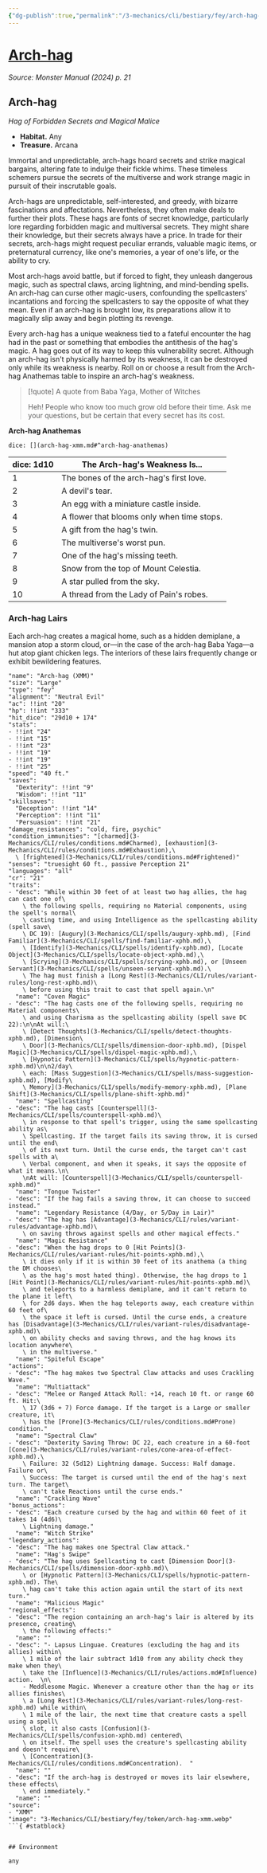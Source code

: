 ```yaml
---
{"dg-publish":true,"permalink":"/3-mechanics/cli/bestiary/fey/arch-hag-xmm/","tags":["ttrpg-cli/compendium/src/5e/xmm","ttrpg-cli/monster/cr/21","ttrpg-cli/monster/environment/any","ttrpg-cli/monster/size/large","ttrpg-cli/monster/type/fey"],"noteIcon":""}
---
```


# [Arch-hag](3-Mechanics\CLI\bestiary\fey/arch-hag-xmm.md)
*Source: Monster Manual (2024) p. 21*  

## Arch-hag

*Hag of Forbidden Secrets and Magical Malice*

- **Habitat.** Any  
- **Treasure.** Arcana  

Immortal and unpredictable, arch-hags hoard secrets and strike magical bargains, altering fate to indulge their fickle whims. These timeless schemers pursue the secrets of the multiverse and work strange magic in pursuit of their inscrutable goals.

Arch-hags are unpredictable, self-interested, and greedy, with bizarre fascinations and affectations. Nevertheless, they often make deals to further their plots. These hags are fonts of secret knowledge, particularly lore regarding forbidden magic and multiversal secrets. They might share their knowledge, but their secrets always have a price. In trade for their secrets, arch-hags might request peculiar errands, valuable magic items, or preternatural currency, like one's memories, a year of one's life, or the ability to cry.

Most arch-hags avoid battle, but if forced to fight, they unleash dangerous magic, such as spectral claws, arcing lightning, and mind-bending spells. An arch-hag can curse other magic-users, confounding the spellcasters' incantations and forcing the spellcasters to say the opposite of what they mean. Even if an arch-hag is brought low, its preparations allow it to magically slip away and begin plotting its revenge.

Every arch-hag has a unique weakness tied to a fateful encounter the hag had in the past or something that embodies the antithesis of the hag's magic. A hag goes out of its way to keep this vulnerability secret. Although an arch-hag isn't physically harmed by its weakness, it can be destroyed only while its weakness is nearby. Roll on or choose a result from the Arch-hag Anathemas table to inspire an arch-hag's weakness.

> [!quote] A quote from Baba Yaga, Mother of Witches  
> 
> Heh! People who know too much grow old before their time. Ask me your questions, but be certain that every secret has its cost.

**Arch-hag Anathemas**

`dice: [](arch-hag-xmm.md#^arch-hag-anathemas)`

| dice: 1d10 | The Arch-hag's Weakness Is... |
|------------|-------------------------------|
| 1 | The bones of the arch-hag's first love. |
| 2 | A devil's tear. |
| 3 | An egg with a miniature castle inside. |
| 4 | A flower that blooms only when time stops. |
| 5 | A gift from the hag's twin. |
| 6 | The multiverse's worst pun. |
| 7 | One of the hag's missing teeth. |
| 8 | Snow from the top of Mount Celestia. |
| 9 | A star pulled from the sky. |
| 10 | A thread from the Lady of Pain's robes. |{ #arch-hag-anathemas}


### Arch-hag Lairs

Each arch-hag creates a magical home, such as a hidden demiplane, a mansion atop a storm cloud, or—in the case of the arch-hag Baba Yaga—a hut atop giant chicken legs. The interiors of these lairs frequently change or exhibit bewildering features.

```statblock
"name": "Arch-hag (XMM)"
"size": "Large"
"type": "fey"
"alignment": "Neutral Evil"
"ac": !!int "20"
"hp": !!int "333"
"hit_dice": "29d10 + 174"
"stats":
- !!int "24"
- !!int "15"
- !!int "23"
- !!int "19"
- !!int "19"
- !!int "25"
"speed": "40 ft."
"saves":
  "Dexterity": !!int "9"
  "Wisdom": !!int "11"
"skillsaves":
  "Deception": !!int "14"
  "Perception": !!int "11"
  "Persuasion": !!int "21"
"damage_resistances": "cold, fire, psychic"
"condition_immunities": "[charmed](3-Mechanics/CLI/rules/conditions.md#Charmed), [exhaustion](3-Mechanics/CLI/rules/conditions.md#Exhaustion),\
  \ [frightened](3-Mechanics/CLI/rules/conditions.md#Frightened)"
"senses": "truesight 60 ft., passive Perception 21"
"languages": "all"
"cr": "21"
"traits":
- "desc": "While within 30 feet of at least two hag allies, the hag can cast one of\
    \ the following spells, requiring no Material components, using the spell's normal\
    \ casting time, and using Intelligence as the spellcasting ability (spell save\
    \ DC 19): [Augury](3-Mechanics/CLI/spells/augury-xphb.md), [Find Familiar](3-Mechanics/CLI/spells/find-familiar-xphb.md),\
    \ [Identify](3-Mechanics/CLI/spells/identify-xphb.md), [Locate Object](3-Mechanics/CLI/spells/locate-object-xphb.md),\
    \ [Scrying](3-Mechanics/CLI/spells/scrying-xphb.md), or [Unseen Servant](3-Mechanics/CLI/spells/unseen-servant-xphb.md).\
    \ The hag must finish a [Long Rest](3-Mechanics/CLI/rules/variant-rules/long-rest-xphb.md)\
    \ before using this trait to cast that spell again.\n"
  "name": "Coven Magic"
- "desc": "The hag casts one of the following spells, requiring no Material components\
    \ and using Charisma as the spellcasting ability (spell save DC 22):\n\nAt will:\
    \ [Detect Thoughts](3-Mechanics/CLI/spells/detect-thoughts-xphb.md), [Dimension\
    \ Door](3-Mechanics/CLI/spells/dimension-door-xphb.md), [Dispel Magic](3-Mechanics/CLI/spells/dispel-magic-xphb.md),\
    \ [Hypnotic Pattern](3-Mechanics/CLI/spells/hypnotic-pattern-xphb.md)\n\n2/day\
    \ each: [Mass Suggestion](3-Mechanics/CLI/spells/mass-suggestion-xphb.md), [Modify\
    \ Memory](3-Mechanics/CLI/spells/modify-memory-xphb.md), [Plane Shift](3-Mechanics/CLI/spells/plane-shift-xphb.md)"
  "name": "Spellcasting"
- "desc": "The hag casts [Counterspell](3-Mechanics/CLI/spells/counterspell-xphb.md)\
    \ in response to that spell's trigger, using the same spellcasting ability as\
    \ Spellcasting. If the target fails its saving throw, it is cursed until the end\
    \ of its next turn. Until the curse ends, the target can't cast spells with a\
    \ Verbal component, and when it speaks, it says the opposite of what it means.\n\
    \nAt will: [Counterspell](3-Mechanics/CLI/spells/counterspell-xphb.md)"
  "name": "Tongue Twister"
- "desc": "If the hag fails a saving throw, it can choose to succeed instead."
  "name": "Legendary Resistance (4/Day, or 5/Day in Lair)"
- "desc": "The hag has [Advantage](3-Mechanics/CLI/rules/variant-rules/advantage-xphb.md)\
    \ on saving throws against spells and other magical effects."
  "name": "Magic Resistance"
- "desc": "When the hag drops to 0 [Hit Points](3-Mechanics/CLI/rules/variant-rules/hit-points-xphb.md),\
    \ it dies only if it is within 30 feet of its anathema (a thing the DM chooses\
    \ as the hag's most hated thing). Otherwise, the hag drops to 1 [Hit Point](3-Mechanics/CLI/rules/variant-rules/hit-points-xphb.md)\
    \ and teleports to a harmless demiplane, and it can't return to the plane it left\
    \ for 2d6 days. When the hag teleports away, each creature within 60 feet of\
    \ the space it left is cursed. Until the curse ends, a creature has [Disadvantage](3-Mechanics/CLI/rules/variant-rules/disadvantage-xphb.md)\
    \ on ability checks and saving throws, and the hag knows its location anywhere\
    \ in the multiverse."
  "name": "Spiteful Escape"
"actions":
- "desc": "The hag makes two Spectral Claw attacks and uses Crackling Wave."
  "name": "Multiattack"
- "desc": "Melee or Ranged Attack Roll: +14, reach 10 ft. or range 60 ft. Hit:\
    \ 17 (3d6 + 7) Force damage. If the target is a Large or smaller creature, it\
    \ has the [Prone](3-Mechanics/CLI/rules/conditions.md#Prone) condition."
  "name": "Spectral Claw"
- "desc": "Dexterity Saving Throw: DC 22, each creature in a 60-foot [Cone](3-Mechanics/CLI/rules/variant-rules/cone-area-of-effect-xphb.md).\
    \ Failure: 32 (5d12) Lightning damage. Success: Half damage. Failure or\
    \ Success: The target is cursed until the end of the hag's next turn. The target\
    \ can't take Reactions until the curse ends."
  "name": "Crackling Wave"
"bonus_actions":
- "desc": "Each creature cursed by the hag and within 60 feet of it takes 14 (4d6)\
    \ Lightning damage."
  "name": "Witch Strike"
"legendary_actions":
- "desc": "The hag makes one Spectral Claw attack."
  "name": "Hag's Swipe"
- "desc": "The hag uses Spellcasting to cast [Dimension Door](3-Mechanics/CLI/spells/dimension-door-xphb.md)\
    \ or [Hypnotic Pattern](3-Mechanics/CLI/spells/hypnotic-pattern-xphb.md). The\
    \ hag can't take this action again until the start of its next turn."
  "name": "Malicious Magic"
"regional_effects":
- "desc": "The region containing an arch-hag's lair is altered by its presence, creating\
    \ the following effects:"
  "name": ""
- "desc": "- Lapsus Linguae. Creatures (excluding the hag and its allies) within\
    \ 1 mile of the lair subtract 1d10 from any ability check they make when they\
    \ take the [Influence](3-Mechanics/CLI/rules/actions.md#Influence) action.  \n\
    - Meddlesome Magic. Whenever a creature other than the hag or its allies finishes\
    \ a [Long Rest](3-Mechanics/CLI/rules/variant-rules/long-rest-xphb.md) while within\
    \ 1 mile of the lair, the next time that creature casts a spell using a spell\
    \ slot, it also casts [Confusion](3-Mechanics/CLI/spells/confusion-xphb.md) centered\
    \ on itself. The spell uses the creature's spellcasting ability and doesn't require\
    \ [Concentration](3-Mechanics/CLI/rules/conditions.md#Concentration).  "
  "name": ""
- "desc": "If the arch-hag is destroyed or moves its lair elsewhere, these effects\
    \ end immediately."
  "name": ""
"source":
- "XMM"
"image": "3-Mechanics/CLI/bestiary/fey/token/arch-hag-xmm.webp"
```{ #statblock}


## Environment

any